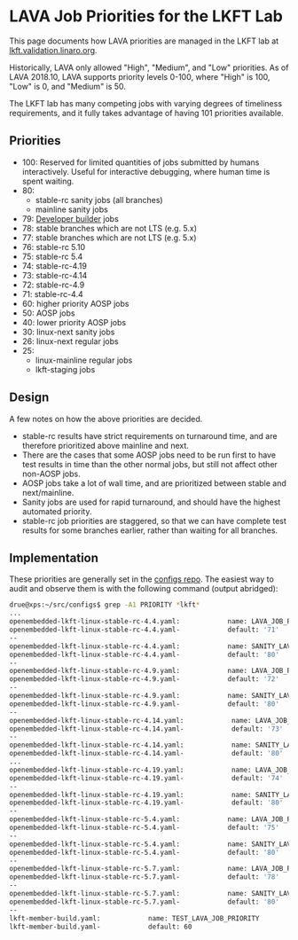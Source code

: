 # LAVA Job Priorities for the LKFT Lab

This page documents how LAVA priorities are managed in the LKFT lab at
[lkft.validation.linaro.org](https://lkft.validation.linaro.org/).

Historically, LAVA only allowed "High", "Medium", and "Low" priorities. As of
LAVA 2018.10, LAVA supports priority levels 0-100, where "High" is 100, "Low"
is 0, and "Medium" is 50.

The LKFT lab has many competing jobs with varying degrees of timeliness
requirements, and it fully takes advantage of having 101 priorities available.

## Priorities

- 100: Reserved for limited quantities of jobs submitted by humans
  interactively. Useful for interactive debugging, where human time is spent
  waiting.
- 80:
  - stable-rc sanity jobs (all branches)
  - mainline sanity jobs
- 79: [Developer builder](developer-builder.md) jobs
- 78: stable branches which are not LTS (e.g. 5.x)
- 77: stable branches which are not LTS (e.g. 5.x)
- 76: stable-rc 5.10
- 75: stable-rc 5.4
- 74: stable-rc-4.19
- 73: stable-rc-4.14
- 72: stable-rc-4.9
- 71: stable-rc-4.4
- 60: higher priority AOSP jobs
- 50: AOSP jobs
- 40: lower priority AOSP jobs
- 30: linux-next sanity jobs
- 26: linux-next regular jobs
- 25:
  - linux-mainline regular jobs
  - lkft-staging jobs

## Design

A few notes on how the above priorities are decided.

- stable-rc results have strict requirements on turnaround time, and are
  therefore prioritized above mainline and next.
- There are the cases that some AOSP jobs need to be run first to have
  test results in time than the other normal jobs, but still not affect
  other non-AOSP jobs.
- AOSP jobs take a lot of wall time, and are prioritized between stable and
  next/mainline.
- Sanity jobs are used for rapid turnaround, and should have the highest
  automated priority.
- stable-rc job priorities are staggered, so that we can have complete test
  results for some branches earlier, rather than waiting for all branches.


## Implementation

These priorities are generally set in the [configs
repo](https://git.linaro.org/ci/job/configs.git/tree/). The easiest way to
audit and observe them is with the following command (output abridged):

```sh
drue@xps:~/src/configs$ grep -A1 PRIORITY *lkft*
...
openembedded-lkft-linux-stable-rc-4.4.yaml:            name: LAVA_JOB_PRIORITY
openembedded-lkft-linux-stable-rc-4.4.yaml-            default: '71'
--
openembedded-lkft-linux-stable-rc-4.4.yaml:            name: SANITY_LAVA_JOB_PRIORITY
openembedded-lkft-linux-stable-rc-4.4.yaml-            default: '80'
--
openembedded-lkft-linux-stable-rc-4.9.yaml:            name: LAVA_JOB_PRIORITY
openembedded-lkft-linux-stable-rc-4.9.yaml-            default: '72'
--
openembedded-lkft-linux-stable-rc-4.9.yaml:            name: SANITY_LAVA_JOB_PRIORITY
openembedded-lkft-linux-stable-rc-4.9.yaml-            default: '80'
--
openembedded-lkft-linux-stable-rc-4.14.yaml:            name: LAVA_JOB_PRIORITY
openembedded-lkft-linux-stable-rc-4.14.yaml-            default: '73'
--
openembedded-lkft-linux-stable-rc-4.14.yaml:            name: SANITY_LAVA_JOB_PRIORITY
openembedded-lkft-linux-stable-rc-4.14.yaml-            default: '80'
...
openembedded-lkft-linux-stable-rc-4.19.yaml:            name: LAVA_JOB_PRIORITY
openembedded-lkft-linux-stable-rc-4.19.yaml-            default: '74'
--
openembedded-lkft-linux-stable-rc-4.19.yaml:            name: SANITY_LAVA_JOB_PRIORITY
openembedded-lkft-linux-stable-rc-4.19.yaml-            default: '80'
--
openembedded-lkft-linux-stable-rc-5.4.yaml:            name: LAVA_JOB_PRIORITY
openembedded-lkft-linux-stable-rc-5.4.yaml-            default: '75'
--
openembedded-lkft-linux-stable-rc-5.4.yaml:            name: SANITY_LAVA_JOB_PRIORITY
openembedded-lkft-linux-stable-rc-5.4.yaml-            default: '80'
--
openembedded-lkft-linux-stable-rc-5.7.yaml:            name: LAVA_JOB_PRIORITY
openembedded-lkft-linux-stable-rc-5.7.yaml-            default: '78'
--
openembedded-lkft-linux-stable-rc-5.7.yaml:            name: SANITY_LAVA_JOB_PRIORITY
openembedded-lkft-linux-stable-rc-5.7.yaml-            default: '80'
--
lkft-member-build.yaml:            name: TEST_LAVA_JOB_PRIORITY
lkft-member-build.yaml-            default: 60
```
